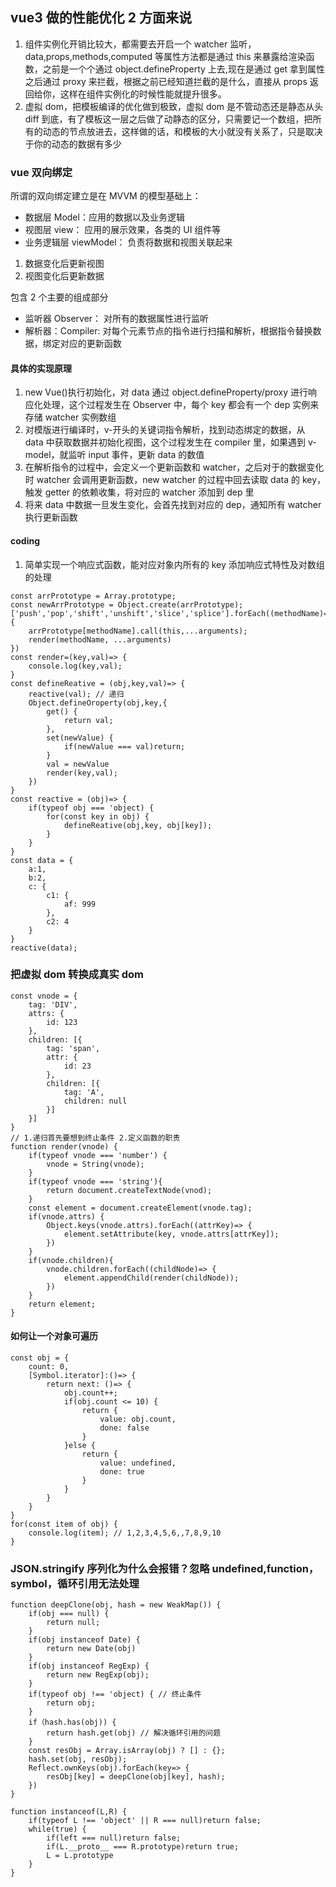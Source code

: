 ## vue3 做的性能优化 2 方面来说

1. 组件实例化开销比较大，都需要去开启一个 watcher 监听，data,props,methods,computed 等属性方法都是通过 this 来暴露给渲染函数，之前是一个个通过 object.defineProperty 上去,现在是通过 get 拿到属性之后通过 proxy 来拦截，根据之前已经知道拦截的是什么，直接从 props 返回给你，这样在组件实例化的时候性能就提升很多。
2. 虚拟 dom，把模板编译的优化做到极致，虚拟 dom 是不管动态还是静态从头 diff 到底，有了模板这一层之后做了动静态的区分，只需要记一个数组，把所有的动态的节点放进去，这样做的话，和模板的大小就没有关系了，只是取决于你的动态的数据有多少

### vue 双向绑定

所谓的双向绑定建立是在 MVVM 的模型基础上：

- 数据层 Model：应用的数据以及业务逻辑
- 视图层 view： 应用的展示效果，各类的 UI 组件等
- 业务逻辑层 viewModel： 负责将数据和视图关联起来

1. 数据变化后更新视图
2. 视图变化后更新数据

包含 2 个主要的组成部分

- 监听器 Observer： 对所有的数据属性进行监听
- 解析器：Compiler: 对每个元素节点的指令进行扫描和解析，根据指令替换数据，绑定对应的更新函数

#### 具体的实现原理

1. new Vue()执行初始化，对 data 通过 object.defineProperty/proxy 进行响应化处理，这个过程发生在 Observer 中，每个 key 都会有一个 dep 实例来存储 watcher 实例数组
2. 对模版进行编译时，v-开头的关键词指令解析，找到动态绑定的数据，从 data 中获取数据并初始化视图，这个过程发生在 compiler 里，如果遇到 v-model，就监听 input 事件，更新 data 的数值
3. 在解析指令的过程中，会定义一个更新函数和 watcher，之后对于的数据变化时 watcher 会调用更新函数，new watcher 的过程中回去读取 data 的 key，触发 getter 的依赖收集，将对应的 watcher 添加到 dep 里
4. 将来 data 中数据一旦发生变化，会首先找到对应的 dep，通知所有 watcher 执行更新函数

#### coding

1. 简单实现一个响应式函数，能对应对象内所有的 key 添加响应式特性及对数组的处理

```
const arrPrototype = Array.prototype;
const newArrPrototype = Object.create(arrPrototype);
['push','pop','shift','unshift','slice','splice'].forEach((methodName)=> {
    arrPrototype[methodName].call(this,...arguments);
    render(methodName, ...arguments)
})
const render=(key,val)=> {
    console.log(key,val);
}
const defineReative = (obj,key,val)=> {
    reactive(val); // 递归
    Object.defineOroperty(obj,key,{
        get() {
            return val;
        },
        set(newValue) {
            if(newValue === val)return;
        }
        val = newValue
        render(key,val);
    })
}
const reactive = (obj)=> {
    if(typeof obj === 'object) {
        for(const key in obj) {
            defineReative(obj,key, obj[key]);
        }
    }
}
const data = {
    a:1,
    b:2,
    c: {
        c1: {
            af: 999
        },
        c2: 4
    }
}
reactive(data);
```

### 把虚拟 dom 转换成真实 dom

```
const vnode = {
    tag: 'DIV',
    attrs: {
        id: 123
    },
    children: [{
        tag: 'span',
        attr: {
            id: 23
        },
        children: [{
            tag: 'A',
            children: null
        }]
    }]
}
// 1.递归首先要想到终止条件 2.定义函数的职责
function render(vnode) {
    if(typeof vnode === 'number') {
        vnode = String(vnode);
    }
    if(typeof vnode === 'string'){
        return document.createTextNode(vnod);
    }
    const element = document.createElement(vnode.tag);
    if(vnode.attrs) {
        Object.keys(vnode.attrs).forEach((attrKey)=> {
            element.setAttribute(key, vnode.attrs[attrKey]);
        })
    }
    if(vnode.children){
        vnode.children.forEach((childNode)=> {
            element.appendChild(render(childNode));
        })
    }
    return element;
}
```

#### 如何让一个对象可遍历

```
const obj = {
    count: 0,
    [Symbol.iterator]:()=> {
        return next: ()=> {
            obj.count++;
            if(obj.count <= 10) {
                return {
                    value: obj.count,
                    done: false
                }
            }else {
                return {
                    value: undefined,
                    done: true
                }
            }
        }
    }
}
for(const item of obj) {
    console.log(item); // 1,2,3,4,5,6,,7,8,9,10
}
```

### JSON.stringify 序列化为什么会报错？忽略 undefined,function，symbol，循环引用无法处理

```
function deepClone(obj, hash = new WeakMap()) {
    if(obj === null) {
        return null;
    }
    if(obj instanceof Date) {
        return new Date(obj)
    }
    if(obj instanceof RegExp) {
        return new RegExp(obj);
    }
    if(typeof obj !== 'object) { // 终止条件
        return obj;
    }
    if（hash.has(obj)) {
        return hash.get(obj) // 解决循环引用的问题
    }
    const resObj = Array.isArray(obj) ? [] : {};
    hash.set(obj, resObj);
    Reflect.ownKeys(obj).forEach(key=> {
        resObj[key] = deepClone(obj[key], hash);
    })
}
```

```
function instanceof(L,R) {
    if(typeof L !== 'object' || R === null)return false;
    while(true) {
        if(left === null)return false;
        if(L.__proto__ === R.prototype)return true;
        L = L.prototype
    }
}
```
